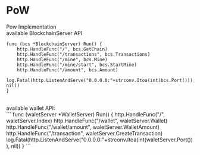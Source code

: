 # PoW
Pow Implementation <br/>
available BlockchainServer API<br>
````
func (bcs *BlockchainServer) Run() {
	http.HandleFunc("/", bcs.GetChain)
	http.HandleFunc("/transactions", bcs.Transactions)
	http.HandleFunc("/mine", bcs.Mine)
	http.HandleFunc("/mine/start", bcs.StartMine)
	http.HandleFunc("/amount", bcs.Amount)
	log.Fatal(http.ListenAndServe("0.0.0.0:"+strconv.Itoa(int(bcs.Port())), nil))
}
````
<br/>
available wallet API: <br/>
```
func (waletServer *WalletServer) Run() {
	http.HandleFunc("/", waletServer.Index)
	http.HandleFunc("/wallet", waletServer.Wallet)
	http.HandleFunc("/wallet/amount", waletServer.WalletAmount)
	http.HandleFunc("/transaction", waletServer.CreateTransaction)
	log.Fatal(http.ListenAndServe("0.0.0.0:"+strconv.Itoa(int(waletServer.Port())), nil))
}
```


